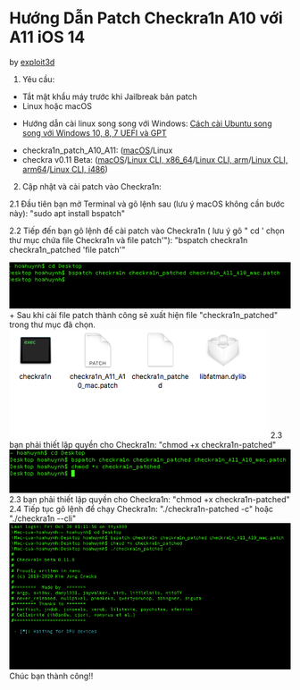 # Hướng Dẫn Patch Checkra1n A10 với A11 iOS 14
   by [exploit3d](https://twitter.com/exploit3dguy) 

1. Yêu cầu:
* Tắt mật khẩu máy trước khi Jailbreak bản patch
* Linux hoặc macOS
- Hướng dẫn cài linux song song với Windows: 
<a href="https://thuthuat.taimienphi.vn/cach-cai-ubuntu-song-song-voi-windows-10-8-7-uefi-va-gpt-31617n.aspx
"> 
Cách cài Ubuntu song song với Windows 10, 8, 7 UEFI và GPT</a>
* checkra1n_patch_A10_A11: (<a href="https://github.com/Exploite-d/checkra1n_patch_A10_A11/raw/main/checkra1n_A11_A10_mac.patch">macOS</a>/<a hreff="https://github.com/Exploite-d/checkra1n_patch_A10_A11/raw/main/checkra1n_A10_A11_linux.patch">Linux</a>
* checkra v0.11 Beta: (<a href="https://assets.checkra.in/downloads/macos/d4def982494bc0b99c6df57dc94338c205902aaa8949e9ae046812ed57743ccb/checkra1n%20beta%200.11.0.dmg">macOS</a>/<a href="https://assets.checkra.in/downloads/linux/cli/x86_64/fa08102ba978746ff38fc4c1a0d2e8f231c2cbf79c7ef6d7b504e4683a5b7d05/checkra1n">Linux CLI, x86_64</a>/<a href="https://assets.checkra.in/downloads/linux/cli/arm/d751f4b245bd4071c571654607ca4058e9e7dc4a5fa30639024b6067eebf5c3b/checkra1n">Linux CLI, arm</a>/<a href="https://assets.checkra.in/downloads/linux/cli/arm64/b48774e5d240ce192016a3fa97df7ef855220576f0704c83ed627d092cb2e224/checkra1n">Linux CLI, arm64</a>/<a href="https://assets.checkra.in/downloads/linux/cli/i486/6f3885184dbdb5af4fec8c57e5684f914b9838ce7d6f78db5e9d2687d741b8f1/checkra1n">Linux CLI, i486</a>)
2. Cập nhật và cài patch vào Checkra1n:

 2.1 Đầu tiên bạn mở Terminal và gõ lệnh sau (lưu ý macOS không cần bước này):  "sudo apt install bspatch"
 
 2.2 Tiếp đến bạn gõ lệnh để cài patch vào Checkra1n ( lưu ý gõ " cd ' chọn  thư mục chứa file Checkra1n và file patch'"): "bspatch checkra1n checkra1n_patched 'file patch'"
 
 <img src="https://github.com/hoahuynh-lira/hoahuynh-lira.github.io/raw/master/bspatch.png" width="" height="" />
 + Sau khi cài file patch thành công sẽ xuất hiện file "checkra1n_patched" trong thư mục đã chọn.
 <img src="https://github.com/hoahuynh-lira/hoahuynh-lira.github.io/raw/master/file.png" width="" height="" />
 2.3  bạn phải thiết lập quyền cho Checkra1n: "chmod +x checkra1n-patched"
 <img src="https://github.com/hoahuynh-lira/hoahuynh-lira.github.io/raw/master/chmod.png" width="" height="" />
 2.3  bạn phải thiết lập quyền cho Checkra1n: "chmod +x checkra1n-patched"
 2.4 Tiếp tục gõ lệnh để chạy Checkra1n: "./checkra1n-patched -c" hoặc "./checkra1n --cli"
 <img src="https://github.com/hoahuynh-lira/hoahuynh-lira.github.io/raw/master/checkra1n.png" width="" height="" />
  Chúc bạn thành công!!
